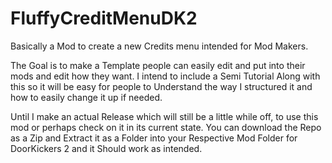 # FluffyCreditMenuDK2
Basically a Mod to create a new Credits menu intended for Mod Makers.

The Goal is to make a Template people can easily edit and put into their mods and edit how they want.
I intend to include a Semi Tutorial Along with this so it will be easy for people to Understand the way I structured it and how to easily change it up if needed.


Until I make an actual Release which will still be a little while off, to use this mod or perhaps check on it in its current state.
You can download the Repo as a Zip and Extract it as a Folder into your Respective Mod Folder for DoorKickers 2 and it Should work as intended.